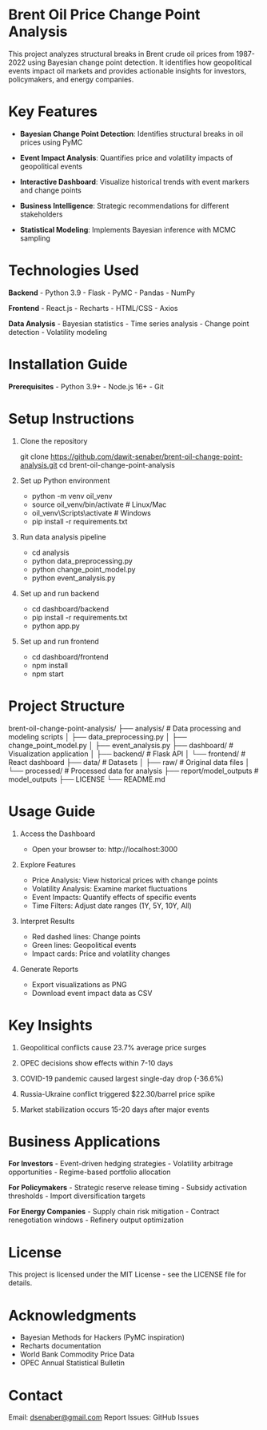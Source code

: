 # Brent Oil Price Change Point Analysis

This project analyzes structural breaks in Brent crude oil prices from 1987-2022 using Bayesian change point detection. It identifies how geopolitical events impact oil markets and provides actionable insights for investors, policymakers, and energy companies.


# Key Features

- **Bayesian Change Point Detection**: Identifies structural breaks in oil prices using PyMC

- **Event Impact Analysis**: Quantifies price and volatility impacts of geopolitical events

- **Interactive Dashboard**: Visualize historical trends with event markers and change points

- **Business Intelligence**: Strategic recommendations for different stakeholders

- **Statistical Modeling**: Implements Bayesian inference with MCMC sampling


# Technologies Used

**Backend**
    - Python 3.9
    - Flask
    - PyMC
    - Pandas
    - NumPy

**Frontend**
    - React.js
    - Recharts
    - HTML/CSS
    - Axios

**Data Analysis**
    - Bayesian statistics
    - Time series analysis
    - Change point detection
    - Volatility modeling


# Installation Guide

**Prerequisites**
    - Python 3.9+
    - Node.js 16+
    - Git


# Setup Instructions

1. Clone the repository

    git clone https://github.com/dawit-senaber/brent-oil-change-point-analysis.git
    cd brent-oil-change-point-analysis

2. Set up Python environment

    - python -m venv oil_venv
    - source oil_venv/bin/activate  # Linux/Mac
    - oil_venv\Scripts\activate    # Windows
    - pip install -r requirements.txt

3. Run data analysis pipeline
    - cd analysis
    - python data_preprocessing.py
    - python change_point_model.py
    - python event_analysis.py

4. Set up and run backend
    - cd dashboard/backend
    - pip install -r requirements.txt
    - python app.py

5. Set up and run frontend
    - cd dashboard/frontend
    - npm install
    - npm start


# Project Structure

brent-oil-change-point-analysis/
├── analysis/               # Data processing and modeling scripts
│   ├── data_preprocessing.py
│   ├── change_point_model.py
│   ├── event_analysis.py
├── dashboard/              # Visualization application
│   ├── backend/            # Flask API
│   └── frontend/           # React dashboard
├── data/                   # Datasets
│   ├── raw/                # Original data files
│   └── processed/          # Processed data for analysis
├── report/model_outputs    # model_outputs
├── LICENSE
└── README.md


# Usage Guide
1. Access the Dashboard
    - Open your browser to: http://localhost:3000

2. Explore Features
    - Price Analysis: View historical prices with change points
    - Volatility Analysis: Examine market fluctuations
    - Event Impacts: Quantify effects of specific events
    - Time Filters: Adjust date ranges (1Y, 5Y, 10Y, All)

3. Interpret Results
    - Red dashed lines: Change points
    - Green lines: Geopolitical events
    - Impact cards: Price and volatility changes

4. Generate Reports
    - Export visualizations as PNG
    - Download event impact data as CSV

# Key Insights

1. Geopolitical conflicts cause 23.7% average price surges

2. OPEC decisions show effects within 7-10 days

3. COVID-19 pandemic caused largest single-day drop (-36.6%)

4. Russia-Ukraine conflict triggered $22.30/barrel price spike

5. Market stabilization occurs 15-20 days after major events


# Business Applications

**For Investors**
    - Event-driven hedging strategies
    - Volatility arbitrage opportunities
    - Regime-based portfolio allocation

**For Policymakers**
    - Strategic reserve release timing
    - Subsidy activation thresholds
    - Import diversification targets

**For Energy Companies**
    - Supply chain risk mitigation
    - Contract renegotiation windows
    - Refinery output optimization



# License
This project is licensed under the MIT License - see the LICENSE file for details.

# Acknowledgments

- Bayesian Methods for Hackers (PyMC inspiration)
- Recharts documentation
- World Bank Commodity Price Data
- OPEC Annual Statistical Bulletin

# Contact
Email: dsenaber@gmail.com
Report Issues: GitHub Issues
